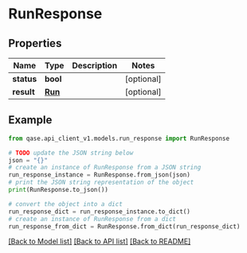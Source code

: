 # RunResponse


## Properties

Name | Type | Description | Notes
------------ | ------------- | ------------- | -------------
**status** | **bool** |  | [optional] 
**result** | [**Run**](Run.md) |  | [optional] 

## Example

```python
from qase.api_client_v1.models.run_response import RunResponse

# TODO update the JSON string below
json = "{}"
# create an instance of RunResponse from a JSON string
run_response_instance = RunResponse.from_json(json)
# print the JSON string representation of the object
print(RunResponse.to_json())

# convert the object into a dict
run_response_dict = run_response_instance.to_dict()
# create an instance of RunResponse from a dict
run_response_from_dict = RunResponse.from_dict(run_response_dict)
```
[[Back to Model list]](../README.md#documentation-for-models) [[Back to API list]](../README.md#documentation-for-api-endpoints) [[Back to README]](../README.md)


